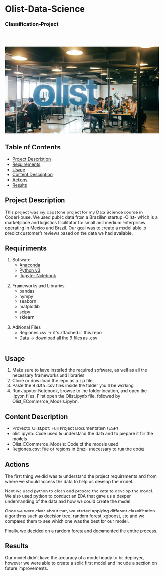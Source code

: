 # Olist-Data-Science
### Classification-Project
&nbsp;<br>
&nbsp;<br>

![Alt text](https://github.com/huambra/Olist-Data-Science-Classification-Project/blob/master/olist_office.jpg)


## Table of Contents

- [Project Description](#project-description)
- [Requirements](#requirements)
- [Usage](#usage)
- [Content Description](#content-description)
- [Actions](#actions)
- [Results](#results)
  
## Project Description
This project was my capstone project for my Data Science course in CoderHouse. We used public data from a Brazilian startup -Olist- which is a marketplace and logistics facilitator for small and medium enterprises operating in Mexico and Brazil. Our goal was to create a model able to predict customer’s reviews based on the data we had available. 

## Requiriments
1. Software
    - [Anaconda](https://www.anaconda.com/)
    - [Python v3](https://www.python.org/)
    - [Jupyter Notebook](https://jupyter.org/install)
    &nbsp;<br>
    &nbsp;<br>  
2. Frameworks and Libraries
    - pandas
    - nympy
    - seaborn
    - matplotlib
    - scipy
    - sklearn
    &nbsp;<br>
    &nbsp;<br>
3. Aditional Files
    - Regiones.csv -> it's attached in this repo
    - [Data](https://www.kaggle.com/datasets/olistbr/brazilian-ecommerce) -> download all the 9 files as .csv
    &nbsp;<br>
    &nbsp;<br>


## Usage
1. Make sure to have installed the required software, as well as all the necessary frameworks and libraries
2. Clone or download the repo as a zip file.
3. Paste the 9 data .csv files inside the folder you'll be working
4. Run Jupyter Notebook, browse to the folder location, and open the .ipybn files. First open the Olist.ipynb file, followed by Olist_ECommerce_Models.ipybn. 

## Content Description
- Proyecto_Olist.pdf: Full Project Documentation (ESP)
- olist.ipynb: Code used to understand the data and to prepare it for the models
- Olist_ECommerce_Models: Code of the models used
- Regiones.csv: File of regions in Brazil (necessary to run the code)

## Actions
The first thing we did was to understand the project requirements and from where we should access the data to help us develop the model. 

Next we used python to clean and prepare the data to develop the model. We also used python to conduct an EDA that gave us a deeper understanding of the data and how we could create the model. 

Once we were clear about that, we started applying different classification algorithms such as decision tree, random forest, xgboost, etc and we compared them to see which one was the best for our model. 

Finally, we decided on a random forest and documented the entire process.

## Results
Our model didn’t have the accuracy of a model ready to be deployed, however we were able to create a solid first model and include a section on future improvements.



